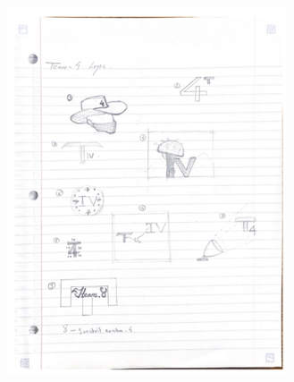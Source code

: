 <img src="https://github.com/ACHarrison32/Software-Engineering---Lunch-Decider-App/blob/main/Documentation/Sketches/Sunil's_Logo_Sketches/Sunil_Logo_Sketches.PNG" width="500">
